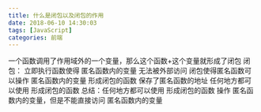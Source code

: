 ```yaml
---
title: 什么是闭包以及闭包的作用
date: 2018-06-10 14:30:03
tags: [JavaScript]
categories: 前端
---
```


一个函数调用了作用域外的一个变量，那么这个函数+这个变量就形成了闭包
<escape><!-- more --></escape>
闭包：
立即执行函数使得 匿名函数内的变量 无法被外部访问
闭包使得匿名函数可以操作 匿名函数内的变量
形成闭包的函数 保存了匿名函数的地址
任何地方都可以使用 形成闭包的函数
总结：任何地方都可以使用 形成闭包的函数 操作 匿名函数内的变量，但是不能直接访问 匿名函数内的变量